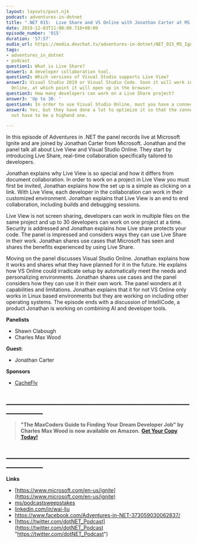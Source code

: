 ```yaml
---
layout: layouts/post.njk
podcast: adventures-in-dotnet
title: ".NET 015:  Live Share and VS Online with Jonathan Carter at MS Ignite"
date: 2019-12-03T11:00:08.718+00:00
episode_number: '015'
duration: '57:57'
audio_url: https://media.devchat.tv/adventures-in-dotnet/NET_015_MS_Ignite.mp3
tags:
- adventures_in_dotnet
- podcast
question1: What is Live Share?
answer1: A developer collaboration tool.
question2: Which versions of Visual Studio supports Live View?
answer2: Visual Studio 2019 or Visual Studio Code. Soon it will work in Visual Studio
  Online, at which point it will open up in the browser.
question3: How many developers can work on a Live Share project?
answer3: 'Up to 30. '
question4: In order to use Visual Studio Online, must you have a connection?
answer4: Yes, but they have done a lot to optimize it so that the connection does
  not have to be a highend one.

---
```

In this episode of Adventures in .NET the panel records live at Microsoft Ignite and are joined by Jonathan Carter from Microsoft. Jonathan and the panel talk all about Live View and Visual Studio Online. They start by introducing Live Share, real-time collaboration specifically tailored to developers.

Jonathan explains why Live View is so special and how it differs from document collaboration. In order to work on a project in Live View you must first be invited, Jonathan explains how the set up is a simple as clicking on a link. With Live View, each developer in the collaboration can work in their customized environment. Jonathan explains that Live View is an end to end collaboration, including builds and debugging sessions.

Live View is not screen sharing, developers can work in multiple files on the same project and up to 30 developers can work on one project at a time. Security is addressed and Jonathan explains how Live share protects your code. The panel is impressed and considers ways they can use Live Share in their work. Jonathan shares use cases that Microsoft has seen and shares the benefits experienced by using Live Share.

Moving on the panel discusses Visual Studio Online. Jonathan explains how it works and shares what they have planned for it in the future. He explains how VS Online could irradicate setup by automatically meet the needs and personalizing environments. Jonathan shares use cases and the panel considers how they can use it in their own work. The panel wonders at it capabilities and limitations. Jonathan explains that it for not VS Online only works in Linux based environments but they are working on including other operating systems. The episode ends with a discussion of IntelliCode, a product Jonathan is working on combining AI and developer tools.

**Panelists**

* Shawn Clabough
* Charles Max Wood

**Guest:**

* Jonathan Carter

**Sponsors**

* [CacheFly](https://www.cachefly.com/)

## **____________________________________________________________**

> **"The MaxCoders Guide to Finding Your Dream Developer Job" by Charles Max Wood is now available on Amazon.**  [**Get Your Copy Today!**](https://www.amazon.com/gp/product/B081MBL5C9/ref=as_li_ss_tl?ie=UTF8&linkCode=sl1&tag=devchattv-20&linkId=9d61363241636e2546ef46abba198746&language=en_US)

## **____________________________________________________________**

**Links**

* [https://www.microsoft.com/en-us/ignite](https://www.microsoft.com/en-us/ignite)
* [ms/podcastsweepstakes](https://forms.microsoft.com/Pages/ResponsePage.aspx?id=v4j5cvGGr0GRqy180BHbR6A3jm1fTq1Mgjyd2Qz8q4VUOU9EM1E4UllVR0dOSlYzWVhRVVlDMVYzSC4u)
* [linkedin.com/in/wai-liu](http://www.linkedin.com/in/wai-liu)
* [https://www.facebook.com/Adventures-in-NET-373059030062837/       ](https://www.facebook.com/Adventures-in-NET-373059030062837/)
* [https://twitter.com/dotNET_Podcast](https://twitter.com/dotNET_Podcast "https://twitter.com/dotNET_Podcast")